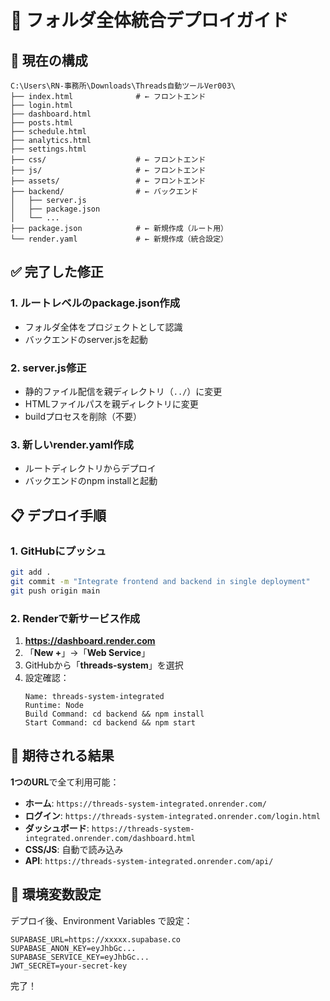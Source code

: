 # 🚀 フォルダ全体統合デプロイガイド

## 📁 現在の構成

```
C:\Users\RN-事務所\Downloads\Threads自動ツールVer003\
├── index.html              # ← フロントエンド
├── login.html
├── dashboard.html
├── posts.html
├── schedule.html
├── analytics.html
├── settings.html
├── css/                    # ← フロントエンド
├── js/                     # ← フロントエンド
├── assets/                 # ← フロントエンド
├── backend/                # ← バックエンド
│   ├── server.js
│   ├── package.json
│   └── ...
├── package.json            # ← 新規作成（ルート用）
└── render.yaml             # ← 新規作成（統合設定）
```

## ✅ 完了した修正

### 1. ルートレベルのpackage.json作成
- フォルダ全体をプロジェクトとして認識
- バックエンドのserver.jsを起動

### 2. server.js修正
- 静的ファイル配信を親ディレクトリ（`../`）に変更
- HTMLファイルパスを親ディレクトリに変更
- buildプロセスを削除（不要）

### 3. 新しいrender.yaml作成
- ルートディレクトリからデプロイ
- バックエンドのnpm installと起動

## 📋 デプロイ手順

### 1. GitHubにプッシュ
```bash
git add .
git commit -m "Integrate frontend and backend in single deployment"
git push origin main
```

### 2. Renderで新サービス作成
1. **https://dashboard.render.com**
2. 「**New +**」→「**Web Service**」
3. GitHubから「**threads-system**」を選択
4. 設定確認：
   ```
   Name: threads-system-integrated
   Runtime: Node
   Build Command: cd backend && npm install
   Start Command: cd backend && npm start
   ```

## 🎯 期待される結果

**1つのURL**で全て利用可能：
- **ホーム**: `https://threads-system-integrated.onrender.com/`
- **ログイン**: `https://threads-system-integrated.onrender.com/login.html`
- **ダッシュボード**: `https://threads-system-integrated.onrender.com/dashboard.html`
- **CSS/JS**: 自動で読み込み
- **API**: `https://threads-system-integrated.onrender.com/api/`

## 🔧 環境変数設定

デプロイ後、Environment Variables で設定：
```
SUPABASE_URL=https://xxxxx.supabase.co
SUPABASE_ANON_KEY=eyJhbGc...
SUPABASE_SERVICE_KEY=eyJhbGc...
JWT_SECRET=your-secret-key
```

完了！
